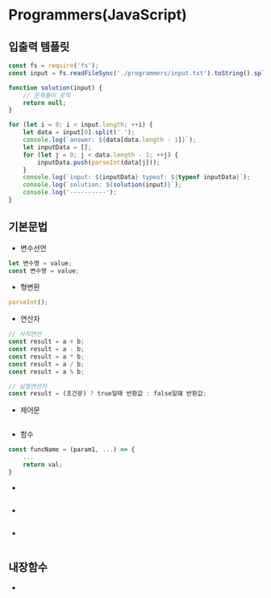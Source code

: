 # Programmers(JavaScript)

## 입출력 템플릿
```javascript
const fs = require('fs');
const input = fs.readFileSync('./programmers/input.txt').toString().split('\n'); // 파일 읽기

function solution(input) {
    // 문제풀이 로직
    return null;
}

for (let i = 0; i < input.length; ++i) {
    let data = input[0].split(' ');
    console.log(`answer: ${data[data.length - 1]}`);
    let inputData = [];
    for (let j = 0; j < data.length - 1; ++j) {
        inputData.push(parseInt(data[j]));
    }
    console.log(`input: ${inputData} typeof: ${typeof inputData}`);
    console.log(`solution: ${solution(input)}`);
    console.log('----------');
}
```

## 기본문법
- 변수선언
```javascript
let 변수명 = value;
const 변수명 = value;
```
- 형변환
```javascript
parseInt();

```
- 연산자
```javascript
// 사칙연산
const result = a + b;
const result = a - b;
const result = a * b;
const result = a / b;
const result = a % b;

// 삼항연산자
const result = (조건문) ? true일때 반환값 : false일떄 반환값;
```
- 제어문
```javascript
```
- 함수
```javascript
const funcName = (param1, ...) => {
    ...
    return val;
}
```
- 
```javascript
```
- 
```javascript
```
- 
```javascript
```

## 내장함수
- 
```javascript
```
